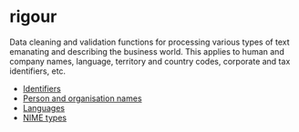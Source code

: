 # rigour 

Data cleaning and validation functions for processing various types of text emanating and describing the business world. This applies to human and company names, language, territory
and country codes, corporate and tax identifiers, etc.

* [Identifiers](ids.md)
* [Person and organisation names](names.md)
* [Languages](langs.md)
* [NIME types](mime.md)